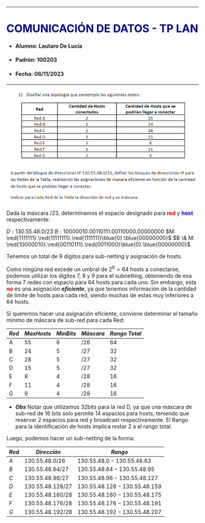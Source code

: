 
---

# <font color='darkblue'>COMUNICACIÓN DE DATOS - TP LAN</font>

- #### Alumno: Lautaro De Lucía
- #### Padrón: 100203
- #### Fecha: 06/11/2023

---

![Ejercicio 1](image-1.png)

Dada la máscara $/23$, determinamos el espacio designado para **<font color='red'>red</font>** y **<font color='blue'>host</font>** respectivamente:

$D: 130.55.48.0/23$
$B: 10000010.00110111.00110000.00000000$
$M: \red{1111111}.\red{11111111}.\red{1111111}\blue{0}.\blue{00000000}$
$B \& M: \red{10000010}.\red{00110111}.\red{0011000}\blue{0}.\blue{00000000}$

Tenemos un total de 9 dígitos para sub-netting y asignación de hosts.

Como ningúna red excede un umbral de $2^6=64$ hosts a conectarse, podemos utilizar los dígitos $7$, $8$ y $9$ para el subnetting, obteniendo de esa forma 7 redes con espacio para 64 hosts para cada uno.  Sin embargo, esta ***<font color='red'>no</font>*** es una asignación ***eficiente***, ya que tenemos información de la cantidad de límite de hosts para cada red, siendo muchas de estas muy inferiores a 64 hosts.

Si queremos hacer una asignación eficiente, conviene determinar el tamaño mínimo de máscara de sub-red para cada Red:

<center>

|$Red$| $MaxHosts$ | $MinBits$ | $Máscara$ | $Rango \ Total$ |
|--- |---|---| --- | --- |
| A | 55  | 6 | /26 | 64 |
| B | 24 | 5 | /27 | 32 |
| C | 28 | 5 | /27 | 32 |
| D | 15 | 5 | /27 | 32 |
| E | 8 | 4 | /28 | 16 |
| F | 11 | 4 | /28 | 16 |
| G | 9 | 4 | /28 | 16 |

</center>

- ***Obs***
Notar que utilizamos 32bits para la red D, ya que una máscara de sub-red de 16 bits solo permite 14 espacios para hosts, teniendo que reservar 2 espacios para red y broadcast respectivamente. El Rango para la identificación de hosts implica restar 2 a el rango total.

Luego, podemos hacer un sub-netting de la forma:

| $Red$  | $Dirección$ | $Rango$ |
| --- | --- | --- |
| $A$  | $130.55.48.0/26$ | $130.55.48.0 - 130.55.48.63$ |
| $B$ | $130.55.48.64/27$ | $130.55.48.64 - 130.55.48.95$ |
| $C$ | $130.55.48.96/27$ |  $130.55.48.96 - 130.55.48.127$ |
| $D$ | $130.55.48.128/27$ |  $130.55.48.128 - 130.55.48.159$ |
| $E$ | $130.55.48.160/28$| $130.55.48.160 - 130.55.48.175$ |
| $F$ | $130.55.48.176/28$ | $130.55.48.176 - 130.55.48.191$ |
| $G$ | $130.55.48.192/28$| $130.55.48.192 - 130.55.48.207$ |
